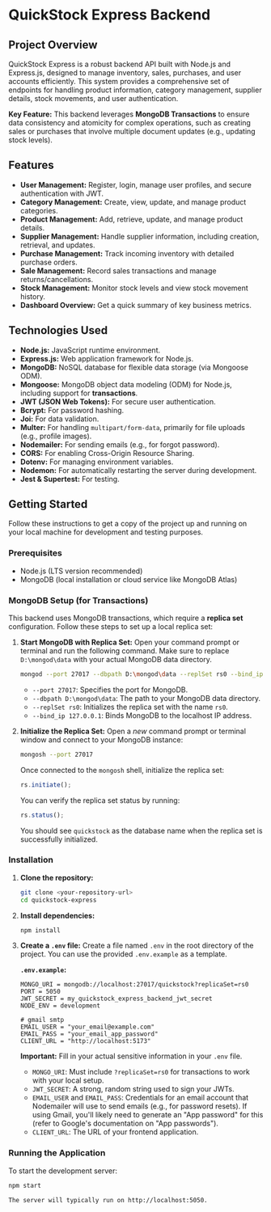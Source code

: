 # QuickStock Express Backend

## Project Overview

QuickStock Express is a robust backend API built with Node.js and Express.js, designed to manage inventory, sales, purchases, and user accounts efficiently. This system provides a comprehensive set of endpoints for handling product information, category management, supplier details, stock movements, and user authentication.

**Key Feature:** This backend leverages **MongoDB Transactions** to ensure data consistency and atomicity for complex operations, such as creating sales or purchases that involve multiple document updates (e.g., updating stock levels).

## Features

* **User Management:** Register, login, manage user profiles, and secure authentication with JWT.
* **Category Management:** Create, view, update, and manage product categories.
* **Product Management:** Add, retrieve, update, and manage product details.
* **Supplier Management:** Handle supplier information, including creation, retrieval, and updates.
* **Purchase Management:** Track incoming inventory with detailed purchase orders.
* **Sale Management:** Record sales transactions and manage returns/cancellations.
* **Stock Management:** Monitor stock levels and view stock movement history.
* **Dashboard Overview:** Get a quick summary of key business metrics.

## Technologies Used

* **Node.js:** JavaScript runtime environment.
* **Express.js:** Web application framework for Node.js.
* **MongoDB:** NoSQL database for flexible data storage (via Mongoose ODM).
* **Mongoose:** MongoDB object data modeling (ODM) for Node.js, including support for **transactions**.
* **JWT (JSON Web Tokens):** For secure user authentication.
* **Bcrypt:** For password hashing.
* **Joi:** For data validation.
* **Multer:** For handling `multipart/form-data`, primarily for file uploads (e.g., profile images).
* **Nodemailer:** For sending emails (e.g., for forgot password).
* **CORS:** For enabling Cross-Origin Resource Sharing.
* **Dotenv:** For managing environment variables.
* **Nodemon:** For automatically restarting the server during development.
* **Jest & Supertest:** For testing.

## Getting Started

Follow these instructions to get a copy of the project up and running on your local machine for development and testing purposes.

### Prerequisites

* Node.js (LTS version recommended)
* MongoDB (local installation or cloud service like MongoDB Atlas)

### MongoDB Setup (for Transactions)

This backend uses MongoDB transactions, which require a **replica set** configuration. Follow these steps to set up a local replica set:

1.  **Start MongoDB with Replica Set:**
    Open your command prompt or terminal and run the following command. Make sure to replace `D:\mongod\data` with your actual MongoDB data directory.

    ```bash
    mongod --port 27017 --dbpath D:\mongod\data --replSet rs0 --bind_ip 127.0.0.1
    ```

    * `--port 27017`: Specifies the port for MongoDB.
    * `--dbpath D:\mongod\data`: The path to your MongoDB data directory.
    * `--replSet rs0`: Initializes the replica set with the name `rs0`.
    * `--bind_ip 127.0.0.1`: Binds MongoDB to the localhost IP address.

2.  **Initialize the Replica Set:**
    Open a *new* command prompt or terminal window and connect to your MongoDB instance:

    ```bash
    mongosh --port 27017
    ```

    Once connected to the `mongosh` shell, initialize the replica set:

    ```javascript
    rs.initiate();
    ```

    You can verify the replica set status by running:

    ```javascript
    rs.status();
    ```
    You should see `quickstock` as the database name when the replica set is successfully initialized.

### Installation

1.  **Clone the repository:**
    ```bash
    git clone <your-repository-url>
    cd quickstock-express
    ```

2.  **Install dependencies:**
    ```bash
    npm install
    ```

3.  **Create a `.env` file:**
    Create a file named `.env` in the root directory of the project. You can use the provided `.env.example` as a template.

    **`.env.example`:**
    ```env
    MONGO_URI = mongodb://localhost:27017/quickstock?replicaSet=rs0
    PORT = 5050
    JWT_SECRET = my_quickstock_express_backend_jwt_secret
    NODE_ENV = development

    # gmail smtp
    EMAIL_USER = "your_email@example.com"
    EMAIL_PASS = "your_email_app_password"
    CLIENT_URL = "http://localhost:5173"
    ```

    **Important:** Fill in your actual sensitive information in your `.env` file.
    * `MONGO_URI`: Must include `?replicaSet=rs0` for transactions to work with your local setup.
    * `JWT_SECRET`: A strong, random string used to sign your JWTs.
    * `EMAIL_USER` and `EMAIL_PASS`: Credentials for an email account that Nodemailer will use to send emails (e.g., for password resets). If using Gmail, you'll likely need to generate an "App password" for this (refer to Google's documentation on "App passwords").
    * `CLIENT_URL`: The URL of your frontend application.

### Running the Application

To start the development server:

```bash
npm start

The server will typically run on http://localhost:5050.

